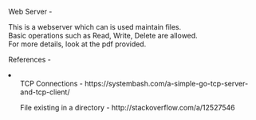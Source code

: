 Web Server - 

This is a webserver which can is used maintain files. <br>
Basic operations such as Read, Write, Delete are allowed. <br>
For more details, look at the pdf provided. <br> 

References - 
<li>
<ul> TCP Connections - https://systembash.com/a-simple-go-tcp-server-and-tcp-client/ </ul>
<ul> File existing in a directory - http://stackoverflow.com/a/12527546 </ul>
</li>
